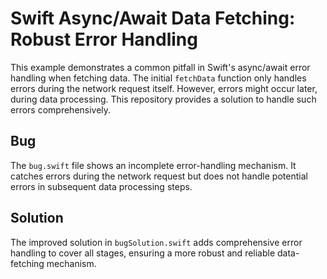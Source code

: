# Swift Async/Await Data Fetching: Robust Error Handling

This example demonstrates a common pitfall in Swift's async/await error handling when fetching data. The initial `fetchData` function only handles errors during the network request itself.  However, errors might occur later, during data processing.  This repository provides a solution to handle such errors comprehensively.

## Bug

The `bug.swift` file shows an incomplete error-handling mechanism. It catches errors during the network request but does not handle potential errors in subsequent data processing steps.

## Solution

The improved solution in `bugSolution.swift` adds comprehensive error handling to cover all stages, ensuring a more robust and reliable data-fetching mechanism.